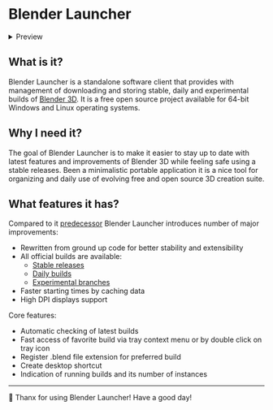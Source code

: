 # Blender Launcher

<details>
  <summary>Preview</summary>
  <p align="center">
    <img width="640" height="480" src="https://raw.githubusercontent.com/DotBow/Blender-Launcher/master/wiki/main_window.png">
  </p>
</details>

## What is it?

Blender Launcher is a standalone software client that provides with management of downloading and storing stable, daily and experimental builds of [Blender 3D](https://www.blender.org/). It is a free open source project available for 64-bit Windows and Linux operating systems.

## Why I need it?

The goal of Blender Launcher is to make it easier to stay up to date with latest features and improvements of Blender 3D while feeling safe using a stable releases. Been a minimalistic portable application it is a nice tool for organizing and daily use of evolving free and open source 3D creation suite.

## What features it has?

Compared to it [predecessor](https://github.com/DotBow/Blender-Version-Manager) Blender Launcher introduces number of major improvements:

* Rewritten from ground up code for better stability and extensibility
* All official builds are available:
  * [Stable releases](https://download.blender.org/release/)
  * [Daily builds](https://builder.blender.org/download/)
  * [Experimental branches](https://builder.blender.org/download/branches/)
* Faster starting times by caching data
* High DPI displays support

Core features:

* Automatic checking of latest builds
* Fast access of favorite build via tray context menu or by double click on tray icon
* Register .blend file extension for preferred build
* Create desktop shortcut
* Indication of running builds and its number of instances

***

:sparkling_heart: Thanx for using Blender Launcher! Have a good day!
